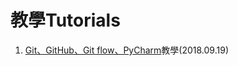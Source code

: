 # 教學Tutorials

1. [Git、GitHub、Git flow、PyCharm](/Git-Github-GitFlow-PyCharm/Git-GitHub-GitFlow-PyCharm.md)教學(2018.09.19)
